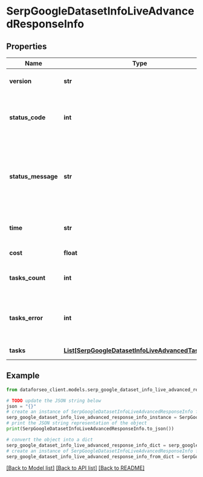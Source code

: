 # SerpGoogleDatasetInfoLiveAdvancedResponseInfo


## Properties

Name | Type | Description | Notes
------------ | ------------- | ------------- | -------------
**version** | **str** | the current version of the API | [optional] 
**status_code** | **int** | general status code you can find the full list of the response codes here | [optional] 
**status_message** | **str** | general informational message you can find the full list of general informational messages here | [optional] 
**time** | **str** | total execution time, seconds | [optional] 
**cost** | **float** | total tasks cost, USD | [optional] 
**tasks_count** | **int** | the number of tasks in the tasks array | [optional] 
**tasks_error** | **int** | the number of tasks in the tasks array returned with an error | [optional] 
**tasks** | [**List[SerpGoogleDatasetInfoLiveAdvancedTaskInfo]**](SerpGoogleDatasetInfoLiveAdvancedTaskInfo.md) | array of tasks | [optional] 

## Example

```python
from dataforseo_client.models.serp_google_dataset_info_live_advanced_response_info import SerpGoogleDatasetInfoLiveAdvancedResponseInfo

# TODO update the JSON string below
json = "{}"
# create an instance of SerpGoogleDatasetInfoLiveAdvancedResponseInfo from a JSON string
serp_google_dataset_info_live_advanced_response_info_instance = SerpGoogleDatasetInfoLiveAdvancedResponseInfo.from_json(json)
# print the JSON string representation of the object
print(SerpGoogleDatasetInfoLiveAdvancedResponseInfo.to_json())

# convert the object into a dict
serp_google_dataset_info_live_advanced_response_info_dict = serp_google_dataset_info_live_advanced_response_info_instance.to_dict()
# create an instance of SerpGoogleDatasetInfoLiveAdvancedResponseInfo from a dict
serp_google_dataset_info_live_advanced_response_info_from_dict = SerpGoogleDatasetInfoLiveAdvancedResponseInfo.from_dict(serp_google_dataset_info_live_advanced_response_info_dict)
```
[[Back to Model list]](../README.md#documentation-for-models) [[Back to API list]](../README.md#documentation-for-api-endpoints) [[Back to README]](../README.md)


